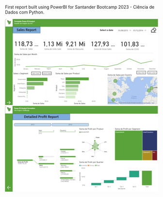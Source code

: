 First report built using PowerBI for Santander Bootcamp 2023 - Ciência de Dados com Python.


![First page](https://github.com/rodrigofolha/dio-powerbi/blob/master/screenshots/firstpage.png?raw=true)
![Second page](<https://github.com/rodrigofolha/dio-powerbi/blob/master/screenshots/second page.png?raw=true>)
